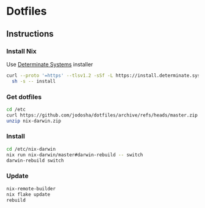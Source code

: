 # Dotfiles

## Instructions

### Install Nix

Use [Determinate Systems](https://github.com/DeterminateSystems/nix-installer?tab=readme-ov-file#determinate-nix-installer) installer

```bash
curl --proto '=https' --tlsv1.2 -sSf -L https://install.determinate.systems/nix | \
  sh -s -- install
```

### Get dotfiles

```bash
cd /etc
curl https://github.com/jodosha/dotfiles/archive/refs/heads/master.zip -O nix-darwin.zip
unzip nix-darwin.zip
```

### Install

```bash
cd /etc/nix-darwin
nix run nix-darwin/master#darwin-rebuild -- switch
darwin-rebuild switch
```

### Update

```bash
nix-remote-builder
nix flake update
rebuild
```
